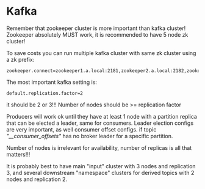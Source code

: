 # Kafka

Remember that zookeeper cluster is more important than kafka cluster!
Zookeeper absolutely MUST work, it is recommended to have 5 node zk cluster!

To save costs you can run multiple kafka cluster with same zk cluster using a zk prefix:
```
zookeeper.connect=zookeeper1.a.local:2181,zookeeper2.a.local:2182,zookeeper3.a.local:2183,zookeeper4.a.local:2184,zookeeper5.a.local:2185/kafka/a
```

The most important kafka setting is:
```
default.replication.factor=2
```

it should be 2 or 3!!!
Number of nodes should be >= replication factor

Producers will work ok until they have at least 1 node with a partition replica that can be elected a leader,
same for consumers. Leader election configs are very important, as well consumer offset configs.
if topic *"__consumer_offsets"* has no broker leader for a specific partition.

Number of nodes is irrelevant for availability, number of replicas is all that matters!!!

It is probably best to have main "input" cluster with 3 nodes and replication 3,
and several downstream "namespace" clusters for derived topics with 2 nodes and replication 2.
